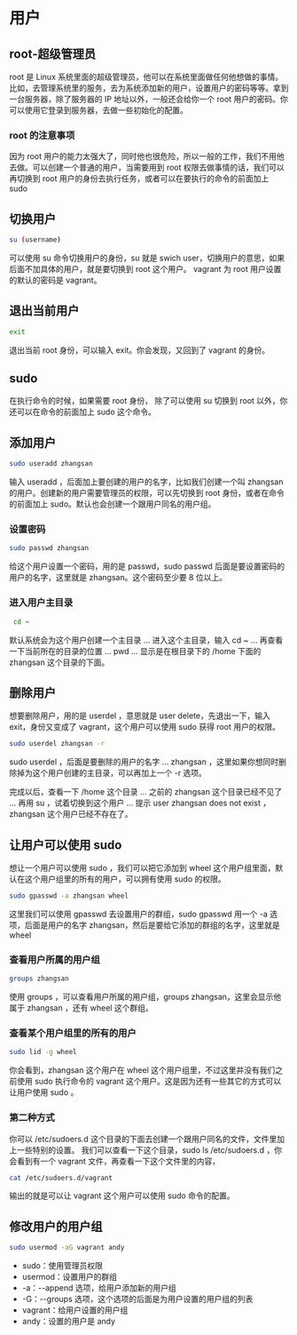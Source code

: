 # 用户

## root-超级管理员

root 是 Linux 系统里面的超级管理员，他可以在系统里面做任何他想做的事情。比如，去管理系统里的服务，去为系统添加新的用户，设置用户的密码等等。拿到一台服务器，除了服务器的 IP 地址以外，一般还会给你一个 root 用户的密码。你可以使用它登录到服务器，去做一些初始化的配置。

### root 的注意事项

因为 root 用户的能力太强大了，同时他也很危险，所以一般的工作，我们不用他去做。可以创建一个普通的用户，当需要用到 root 权限去做事情的话，我们可以再切换到 root 用户的身份去执行任务，或者可以在要执行的命令的前面加上 sudo

## 切换用户

```bash
su (username)
```

可以使用 su 命令切换用户的身份，su 就是 swich user，切换用户的意思，如果后面不加具体的用户，就是要切换到 root 这个用户。
vagrant 为 root 用户设置的默认的密码是 vagrant。

## 退出当前用户

```bash
exit
```

退出当前 root 身份，可以输入 exit。你会发现，又回到了 vagrant 的身份。

## sudo

在执行命令的时候，如果需要 root 身份， 除了可以使用 su 切换到 root 以外，你还可以在命令的前面加上 sudo 这个命令。

## 添加用户

```bash
sudo useradd zhangsan
```

输入 useradd ，后面加上要创建的用户的名字，比如我们创建一个叫 zhangsan 的用户。创建新的用户需要管理员的权限，可以先切换到 root 身份，或者在命令的前面加上 sudo。默认也会创建一个跟用户同名的用户组。

### 设置密码

```bash
sudo passwd zhangsan
```

给这个用户设置一个密码，用的是 passwd，sudo passwd 后面是要设置密码的用户的名字，这里就是 zhangsan。这个密码至少要 8 位以上。

### 进入用户主目录

```bash
 cd ~
```

默认系统会为这个用户创建一个主目录 ... 进入这个主目录，输入 cd ~ ... 再查看一下当前所在的目录的位置 ... pwd ... 显示是在根目录下的 /home 下面的 zhangsan 这个目录的下面。

## 删除用户

想要删除用户，用的是 userdel ，意思就是 user delete，先退出一下，输入 exit，身份又变成了 vagrant，这个用户可以使用 sudo 获得 root 用户的权限。

```bash
sudo userdel zhangsan -r
```

sudo userdel ，后面是要删除的用户的名字 ... zhangsan ，这里如果你想同时删除掉为这个用户创建的主目录，可以再加上一个 -r 选项。

完成以后，查看一下 /home 这个目录 ... 之前的 zhangsan 这个目录已经不见了 ... 再用 su ，试着切换到这个用户 ... 提示 user zhangsan does not exist ， zhangsan 这个用户已经不存在了。

## 让用户可以使用 sudo

想让一个用户可以使用 sudo ，我们可以把它添加到 wheel 这个用户组里面，默认在这个用户组里的所有的用户，可以拥有使用 sudo 的权限。

```bash
sudo gpasswd -a zhangsan wheel
```

这里我们可以使用 gpasswd 去设置用户的群组，sudo gpasswd 用一个 -a 选项，后面是用户的名字 zhangsan，然后是要给它添加的群组的名字，这里就是 wheel

### 查看用户所属的用户组

```bash
groups zhangsan
```

使用 groups ，可以查看用户所属的用户组，groups zhangsan，这里会显示他属于 zhangsan ，还有 wheel 这个群组。

### 查看某个用户组里的所有的用户

```bash
sudo lid -g wheel
```

你会看到，zhangsan 这个用户在 wheel 这个用户组里，不过这里并没有我们之前使用 sudo 执行命令的 vagrant 这个用户。这是因为还有一些其它的方式可以让用户使用 sudo 。

### 第二种方式

你可以 /etc/sudoers.d 这个目录的下面去创建一个跟用户同名的文件，文件里加上一些特别的设置。
我们可以查看一下这个目录，sudo ls /etc/sudoers.d ，你会看到有一个 vagrant 文件，再查看一下这个文件里的内容，

```bash
cat /etc/sudoers.d/vagrant
```

输出的就是可以让 vagrant 这个用户可以使用 sudo 命令的配置。

## 修改用户的用户组

```bash
sudo usermod -aG vagrant andy
```

- sudo：使用管理员权限
- usermod：设置用户的群组
- -a：--append 选项，给用户添加新的用户组
- -G：--groups 选项，这个选项的后面是为用户设置的用户组的列表
- vagrant：给用户设置的用户组
- andy：设置的用户是 andy
